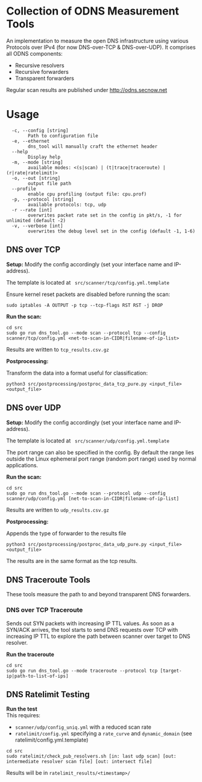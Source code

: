 # Collection of ODNS Measurement Tools

An implementation to measure the open DNS infrastructure using various Protocols over IPv4 (for now DNS-over-TCP & DNS-over-UDP).
It comprises all ODNS components: 
- Recursive resolvers
- Recursive forwarders
- Transparent forwarders

Regular scan results are published under http://odns.secnow.net

# Usage
```
  -c, --config [string]
    	Path to configuration file
  -e, --ethernet
    	dns_tool will manually craft the ethernet header
  --help
    	Display help
  -m, --mode [string]
    	available modes: <(s|scan) | (t|trace|traceroute) | (r|rate|ratelimit)>
  -o, --out [string]
    	output file path
  --profile
    	enable cpu profiling (output file: cpu.prof)
  -p, --protocol [string]
    	available protocols: tcp, udp
  -r --rate [int]
    	overwrites packet rate set in the config in pkt/s, -1 for unlimited (default -2)
  -v, --verbose [int]
    	overwrites the debug level set in the config (default -1, 1-6)
```

## DNS over TCP

**Setup:**
Modify the config accordingly (set your interface name and IP-address).

The template is located at ` src/scanner/tcp/config.yml.template`

Ensure kernel reset packets are disabled before running the scan:

```
sudo iptables -A OUTPUT -p tcp --tcp-flags RST RST -j DROP
```

**Run the scan:**
```
cd src
sudo go run dns_tool.go --mode scan --protocol tcp --config scanner/tcp/config.yml <net-to-scan-in-CIDR|filename-of-ip-list>
```

Results are written to `tcp_results.csv.gz`

**Postprocessing:**

Transform the data into a format useful for classification:
```
python3 src/postprocessing/postproc_data_tcp_pure.py <input_file> <output_file>
```

## DNS over UDP

**Setup:**
Modify the config accordingly (set your interface name and IP-address).

The template is located at ` src/scanner/udp/config.yml.template`

The port range can also be specified in the config. By default the range lies outside the Linux ephemeral port range (random port range) used by normal applications.

**Run the scan:**
```
cd src
sudo go run dns_tool.go --mode scan --protocol udp --config scanner/udp/config.yml [net-to-scan-in-CIDR|filename-of-ip-list]
```

Results are written to `udp_results.csv.gz`

**Postprocessing:**

Appends the type of forwarder to the results file

```
python3 src/postprocessing/postproc_data_udp_pure.py <input_file> <output_file>
```


The results are in the same format as the tcp results.


## DNS Traceroute Tools
These tools measure the path to and beyond transparent DNS forwarders. 
### DNS over TCP Traceroute
Sends out SYN packets with increasing IP TTL values.
As soon as a SYN/ACK arrives, the tool starts to send DNS requests over TCP with increasing IP TTL to explore the path between scanner over target to DNS resolver.

**Run the traceroute**
```
cd src
sudo go run dns_tool.go --mode traceroute --protocol tcp [target-ip|path-to-list-of-ips]
```

## DNS Ratelimit Testing

**Run the test**\
This requires:
- `scanner/udp/config_uniq.yml` with a reduced scan rate
- `ratelimit/config.yml` specifying a `rate_curve` and `dynamic_domain` (see ratelimit/config.yml.template)
```
cd src
sudo ratelimit/check_pub_resolvers.sh [in: last udp scan] [out: intermediate resolver scan file] [out: intersect file]
```
Results will be in `ratelimit_results/<timestamp>/`

